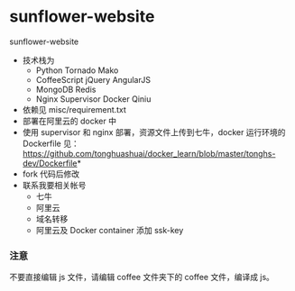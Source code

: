 # sunflower-website
sunflower-website

* 技术栈为 
  * Python Tornado Mako 
  * CoffeeScript jQuery AngularJS 
  * MongoDB Redis
  * Nginx Supervisor Docker Qiniu
* 依赖见 misc/requirement.txt
* 部署在阿里云的 docker 中
* 使用 supervisor 和 nginx 部署，资源文件上传到七牛，docker 运行环境的 Dockerfile 见：https://github.com/tonghuashuai/docker_learn/blob/master/tonghs-dev/Dockerfile*
* fork 代码后修改
* 联系我要相关帐号
  * 七牛
  * 阿里云
  * 域名转移
  * 阿里云及 Docker container 添加 ssk-key


### 注意
不要直接编辑 js 文件，请编辑 coffee 文件夹下的 coffee 文件，编译成 js。
